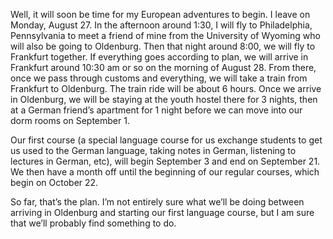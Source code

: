 Well, it will soon be time for my European adventures to begin. I leave on Monday, August 27. In the afternoon around 1:30, I will fly to Philadelphia, Pennsylvania to meet a friend of mine from the University of Wyoming who will also be going to Oldenburg. Then that night around 8:00, we will fly to Frankfurt together. If everything goes according to plan, we will arrive in Frankfurt around 10:30 am or so on the morning of August 28. From there, once we pass through customs and everything, we will take a train from Frankfurt to Oldenburg. The train ride will be about 6 hours. Once we arrive in Oldenburg, we will be staying at the youth hostel there for 3 nights, then at a German friend’s apartment for 1 night before we can move into our dorm rooms on September 1.

Our first course (a special language course for us exchange students to get us used to the German language, taking notes in German, listening to lectures in German, etc), will begin September 3 and end on September 21. We then have a month off until the beginning of our regular courses, which begin on October 22.

So far, that’s the plan. I’m not entirely sure what we’ll be doing between arriving in Oldenburg and starting our first language course, but I am sure that we’ll probably find something to do.